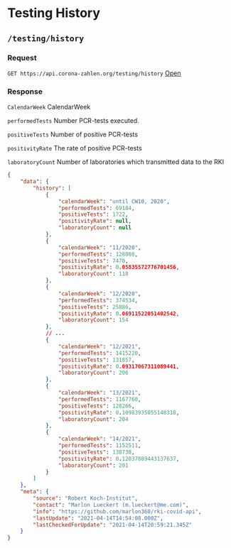 # Testing History

## `/testing/history`

### Request

`GET https://api.corona-zahlen.org/testing/history`
[Open](/testing/history)

### Response

`CalendarWeek` CalendarWeek

`performedTests` Number PCR-tests executed.

`positiveTests` Number of positive PCR-tests

`positivityRate` The rate of positive PCR-tests

`laboratoryCount` Number of laboratories which transmitted data to the RKI

```json
{
    "data": {
        "history": [
            {
                "calendarWeek": "until CW10, 2020",
                "performedTests": 69184,
                "positiveTests": 1722,
                "positivityRate": null,
                "laboratoryCount": null
            },
            {
                "calendarWeek": "11/2020",
                "performedTests": 128008,
                "positiveTests": 7470,
                "positivityRate": 0.05835572776701456,
                "laboratoryCount": 118
            },
            {
                "calendarWeek": "12/2020",
                "performedTests": 374534,
                "positiveTests": 25886,
                "positivityRate": 0.06911522051402542,
                "laboratoryCount": 154
            },
            // ...
            {
                "calendarWeek": "12/2021",
                "performedTests": 1415220,
                "positiveTests": 131857,
                "positivityRate": 0.09317067311089441,
                "laboratoryCount": 206
            },
            {
                "calendarWeek": "13/2021",
                "performedTests": 1167760,
                "positiveTests": 128266,
                "positivityRate": 0.10983935055148318,
                "laboratoryCount": 204
            },
            {
                "calendarWeek": "14/2021",
                "performedTests": 1152511,
                "positiveTests": 138738,
                "positivityRate": 0.12037889443137637,
                "laboratoryCount": 201
            }
        ]
    },
    "meta": {
        "source": "Robert Koch-Institut",
        "contact": "Marlon Lueckert (m.lueckert@me.com)",
        "info": "https://github.com/marlon360/rki-covid-api",
        "lastUpdate": "2021-04-14T14:54:08.000Z",
        "lastCheckedForUpdate": "2021-04-14T20:59:21.345Z"
    }
}
```
